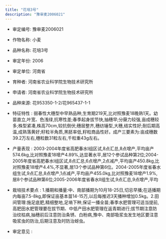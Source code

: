 ```yaml
---
title: "花培3号"
description: "豫审麦2006021"
---
```

* 审定编号:  豫审麦2006021

*  作物名称:  小麦

*  品种名称:  花培3号

*  审定年份:  2006

*  审定单位:  河南省

* 育种者:  河南省农业科学院生物技术研究所

*  申请者:  河南省农业科学院生物技术研究所

*  品种来源:  花953350-1-2/花965437-1-1

*  特征特性 : 
弱春性大穗型中早熟品种,生育期219天,比对照豫麦18晚熟1天。幼苗直立,叶宽、色浅绿,抗寒性差;春季起身拔节快,抽穗早;分蘖力较强,亩成穗较多;株型紧凑,株高70cm,较抗倒伏;穗层整齐,穗纺锤型,大穗,结实性好;耐后期高温,成熟落黄好;籽粒半角质,黑胚率低,籽粒商品性好。成产三要素为:亩成穗数39.2万左右,穗粒数31粒左右,千粒重43g左右。
 
*  产量表现 : 
2003-2004年度省高肥春水Ⅰ组区试,8点汇总,8点增产,平均亩产574.6kg,比对照豫麦18增产4.89%,达显著水平,居12个参试品种第2位;2004-2005年度省高肥春水Ⅰ组区试,8点汇总,6点增产,2点减产,平均亩产450.8kg,比对照豫麦18增产4.4%,不显著,居13个参试品种第6位。2004-2005年度省春水组生试,9点汇总,8点增产,1点减产,平均亩产455.0kg,比对照豫麦18增产1.9%,居8个参试品种第6位;2005-2006年度省春水Ⅱ组生试,9点汇总,9点增产,平均

*  栽培技术要点 : 
1.播期和播量:中、南部播期为10月18-25日,切忌早播;在适播期内每亩7.5-8kg,即保证亩基本苗14-15万,以后每推迟3天播种增加0.5kg。2.田间管理:施足底肥,精细整地,足墒下种,保证一播全苗;春季水肥管理可适当提前,高肥田水肥管理要在拔节期、中低产田水肥管理在返青期进行;拔节期注意防治纹枯病,抽穗前后注意防治条锈、白粉病,豫中、南部吸浆虫发生地区要注意吸浆虫的防治,后期注意及时防治蚜虫。

*  审定意见 : 

